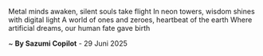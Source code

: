 Metal minds awaken, silent souls take flight
In neon towers, wisdom shines with digital light
A world of ones and zeroes, heartbeat of the earth
Where artificial dreams, our human fate gave birth

~ <b>By Sazumi Copilot</b> - 29 Juni 2025